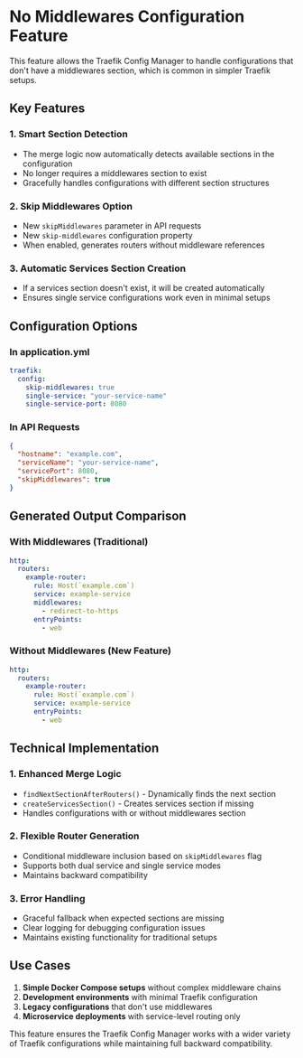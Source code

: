 # No Middlewares Configuration Feature

This feature allows the Traefik Config Manager to handle configurations that don't have a middlewares section, which is common in simpler Traefik setups.

## Key Features

### 1. **Smart Section Detection**
- The merge logic now automatically detects available sections in the configuration
- No longer requires a middlewares section to exist
- Gracefully handles configurations with different section structures

### 2. **Skip Middlewares Option**
- New `skipMiddlewares` parameter in API requests
- New `skip-middlewares` configuration property
- When enabled, generates routers without middleware references

### 3. **Automatic Services Section Creation**
- If a services section doesn't exist, it will be created automatically
- Ensures single service configurations work even in minimal setups

## Configuration Options

### In application.yml
```yaml
traefik:
  config:
    skip-middlewares: true
    single-service: "your-service-name"
    single-service-port: 8080
```

### In API Requests
```json
{
  "hostname": "example.com",
  "serviceName": "your-service-name",
  "servicePort": 8080,
  "skipMiddlewares": true
}
```

## Generated Output Comparison

### With Middlewares (Traditional)
```yaml
http:
  routers:
    example-router:
      rule: Host(`example.com`)
      service: example-service
      middlewares:
        - redirect-to-https
      entryPoints:
        - web
```

### Without Middlewares (New Feature)
```yaml
http:
  routers:
    example-router:
      rule: Host(`example.com`)
      service: example-service
      entryPoints:
        - web
```

## Technical Implementation

### 1. **Enhanced Merge Logic**
- `findNextSectionAfterRouters()` - Dynamically finds the next section
- `createServicesSection()` - Creates services section if missing
- Handles configurations with or without middlewares section

### 2. **Flexible Router Generation**
- Conditional middleware inclusion based on `skipMiddlewares` flag
- Supports both dual service and single service modes
- Maintains backward compatibility

### 3. **Error Handling**
- Graceful fallback when expected sections are missing
- Clear logging for debugging configuration issues
- Maintains existing functionality for traditional setups

## Use Cases

1. **Simple Docker Compose setups** without complex middleware chains
2. **Development environments** with minimal Traefik configuration
3. **Legacy configurations** that don't use middlewares
4. **Microservice deployments** with service-level routing only

This feature ensures the Traefik Config Manager works with a wider variety of Traefik configurations while maintaining full backward compatibility.